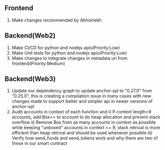 Frontend
--------------------------------------------
1) Make changes recommended by Abhishekh

Backend(Web2)
---------------------------------------------
1) Make CI/CD for python and nodejs apis(Priority:Low)
2) Make Unit tests for python and nodejs apis(Priority:Low)
3) Make changes to integrate changes in metadata uri from frontend(Priority:Medium)

Backend(Web3)
---------------------------------------------
1) Update our dependency graph to update anchor-spl to "0.27.0" from "0.25.0", this is creating a compilation issue in many cases with new changes
made to support better and simpler api in newer versions of anchor-spl
2) Audit accounts in context of each function and
   i) If context length>9 accounts, add Box<> to account to do heap allocation and prevent stack overflow
   ii) Remove Box from as many accounts in context as possible while keeping "unboxed" accounts in context <= 9, stack retrival is more efficient
       than heap retrival and should be used whenever possible
   iii) Verify how send_funds and send_tokens work and why there are two of these in our smart contract
